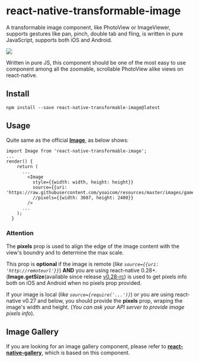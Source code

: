 # react-native-transformable-image

A transformable image component, like PhotoView or ImageViewer, supports gestures like pan, pinch, double tab and fling, is written in pure JavaScript, supports both iOS and Android.

![](Demo/demo.gif)



Written in pure JS, this component should be one of the most easy to use component among all the zoomable, scrollable PhotoView alike views on react-native. 

## Install

 `npm install --save react-native-transformable-image@latest`



## Usage

Quite same as the official **[Image](https://facebook.github.io/react-native/docs/image.html)**, as below shows:

```
import Image from 'react-native-transformable-image';
...
render() {
    return (
      ...
        <Image
          style={{width: width, height: height}}
          source={{uri: 'https://raw.githubusercontent.com/yoaicom/resources/master/images/game_of_thrones_1.jpg'}}
          //pixels={{width: 3607, height: 2400}}
        />
      ...
    );
  }
```

### Attention

The **pixels** prop is used to align the edge of the image content with the view's boundry and to determine the max scale. 

This prop is **optional** if the image is remote (*like `source={{uri: 'http://remoteurl'}}`*) **AND** you are using react-native 0.28+. (**Image.getSize**(available since release [v0.28-rc](https://github.com/facebook/react-native/releases/tag/v0.28.0-rc.0)) is used to get pixels info both on iOS and Android when no pixels prop provided.

If your image is local (*like `source={require('...')}`*) or you are using react-native v0.27 and below, you should provide the **pixels** prop, wraping the image's width and height. (*You can ask your API server to provide image pixels info*).



## Image Gallery

If you are looking for an image gallery component, please refer to [**react-native-gallery**](https://github.com/ldn0x7dc/react-native-transformable-image), which is based on this component.